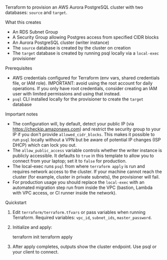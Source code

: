 Terraform to provision an AWS Aurora PostgreSQL cluster with two databases: `source` and `target`.

What this creates
- An RDS Subnet Group
- A Security Group allowing Postgres access from specified CIDR blocks
- An Aurora PostgreSQL cluster (writer instance)
- The `source` database is created by the cluster on creation
- The `target` database is created by running psql locally via a `local-exec` provisioner

Prerequisites
- AWS credentials configured for Terraform (env vars, shared credentials file, or IAM role). IMPORTANT: avoid using the root account for daily operations. If you only have root credentials, consider creating an IAM user with limited permissions and using that instead.
- `psql` CLI installed locally for the provisioner to create the `target` database

Important notes
- The configuration will, by default, detect your public IP (via https://checkip.amazonaws.com) and restrict the security group to your IP if you don't provide `allowed_cidr_blocks`. This makes it possible to run `psql` locally without a VPN but be aware of potential IP changes (ISP DHCP) which can lock you out.
- The `allow_public_access` variable controls whether the writer instance is publicly accessible. It defaults to `true` in this template to allow you to connect from your laptop; set it to `false` for production.
- The local-exec runs `psql` from where `terraform apply` is run and requires network access to the cluster. If your machine cannot reach the cluster (for example, cluster in private subnets), the provisioner will fail.
- For production usage you should replace the `local-exec` with an automated migration step run from inside the VPC (bastion, Lambda with VPC access, or CI runner inside the network).

Quickstart
1. Edit `terraform/terraform.tfvars` or pass variables when running Terraform. Required variables: `vpc_id`, `subnet_ids`, `master_password`.
2. Initialize and apply:

   terraform init
   terraform apply

3. After apply completes, outputs show the cluster endpoint. Use psql or your client to connect.
